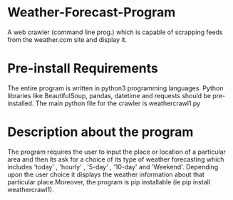 # Weather-Forecast-Program
 A web crawler (command line prog.) which is capable of scrapping feeds from the weather.com site and display it.

# Pre-install Requirements
The entire program is written in python3 programming languages.
Python libraries like BeautifulSoup, pandas, datetime and requests should be pre-installed.
The main python file for the crawler is weathercrawl1.py

# Description about the program 
 The program requires the user to input the place or location of a particular area and then its ask for a choice of its type of weather
 forecasting which includes 'today' , 'hourly' , '5-day' , '10-day' and 'Weekend'. Depending upon the user choice it displays the weather information about that particular place.Moreover, the program is pip installable (ie pip install weathercrawl1).

